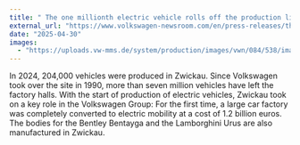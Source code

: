 ```yaml
---
title: " The one millionth electric vehicle rolls off the production line at the Volkswagen plant in Zwickau"
external_url: "https://www.volkswagen-newsroom.com/en/press-releases/the-one-millionth-electric-vehicle-rolls-off-the-production-line-at-the-volkswagen-plant-in-zwickau-19242"
date: "2025-04-30"
images:
  - "https://uploads.vw-mms.de/system/production/images/vwn/084/538/images/fffe78ffc004e6734c39d6c76f372383e4fd7223/DB2025AL00106_web_1600.jpg?1746003149"
---
```


In 2024, 204,000 vehicles were produced in Zwickau. Since Volkswagen took over the site in 1990, more than seven million vehicles have left the factory halls. With the start of production of electric vehicles, Zwickau took on a key role in the Volkswagen Group: For the first time, a large car factory was completely converted to electric mobility at a cost of 1.2 billion euros. The bodies for the Bentley Bentayga and the Lamborghini Urus are also manufactured in Zwickau.